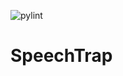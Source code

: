 ![pylint](https://img.shields.io/badge/Pylint%20Score-9.02-yellow?logo=python&logoColor=white)

# SpeechTrap